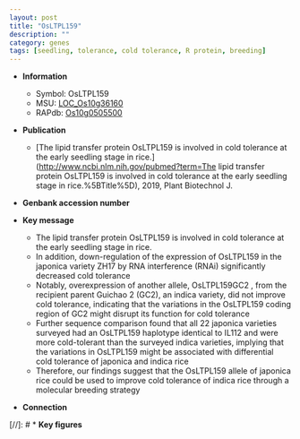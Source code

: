```yaml
---
layout: post
title: "OsLTPL159"
description: ""
category: genes
tags: [seedling, tolerance, cold tolerance, R protein, breeding]
---
```


* **Information**  
    + Symbol: OsLTPL159  
    + MSU: [LOC_Os10g36160](http://rice.uga.edu/cgi-bin/ORF_infopage.cgi?orf=LOC_Os10g36160)  
    + RAPdb: [Os10g0505500](https://rapdb.dna.affrc.go.jp/locus/?name=Os10g0505500)  

* **Publication**  
    + [The lipid transfer protein OsLTPL159 is involved in cold tolerance at the early seedling stage in rice.](http://www.ncbi.nlm.nih.gov/pubmed?term=The lipid transfer protein OsLTPL159 is involved in cold tolerance at the early seedling stage in rice.%5BTitle%5D), 2019, Plant Biotechnol J.

* **Genbank accession number**  

* **Key message**  
    + The lipid transfer protein OsLTPL159 is involved in cold tolerance at the early seedling stage in rice.
    + In addition, down-regulation of the expression of OsLTPL159 in the japonica variety ZH17 by RNA interference (RNAi) significantly decreased cold tolerance
    + Notably, overexpression of another allele, OsLTPL159GC2 , from the recipient parent Guichao 2 (GC2), an indica variety, did not improve cold tolerance, indicating that the variations in the OsLTPL159 coding region of GC2 might disrupt its function for cold tolerance
    + Further sequence comparison found that all 22 japonica varieties surveyed had an OsLTPL159 haplotype identical to IL112 and were more cold-tolerant than the surveyed indica varieties, implying that the variations in OsLTPL159 might be associated with differential cold tolerance of japonica and indica rice
    + Therefore, our findings suggest that the OsLTPL159 allele of japonica rice could be used to improve cold tolerance of indica rice through a molecular breeding strategy

* **Connection**  

[//]: # * **Key figures**  


